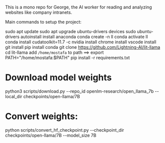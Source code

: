 This is a mono repo for George, the AI worker for reading and analyzing websites like company intranets.

Main commands to setup the project:

sudo apt update
sudo apt upgrade
ubuntu-drivers devices
sudo ubuntu-drivers autoinstall
install anaconda
conda create -n ll
conda activate ll
conda install cudatoolkit=11.7 -c nvidia
install chrome
install vscode
install git
install pip
install conda
git clone https://github.com/Lightning-AI/lit-llama
cd lit-llama
add ```/home/mostafa``` to path ==> export PATH="/home/mostafa:$PATH"
pip install -r requirements.txt
# Download model weights
python3 scripts/download.py --repo_id openlm-research/open_llama_7b --local_dir checkpoints/open-llama/7B
# Convert weights:
python scripts/convert_hf_checkpoint.py --checkpoint_dir checkpoints/open-llama/7B --model_size 7B